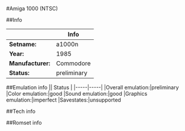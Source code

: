 #Amiga 1000 (NTSC)

##Info

||Info|
|-----|-----|
|**Setname:**|a1000n
|**Year:**|1985
|**Manufacturer:**|Commodore
|**Status:**|preliminary

##Emulation info
|| Status |
|-----|-----|
|Overall emulation:|preliminary
|Color emulation:|good
|Sound emulation:|good
|Graphics emulation:|imperfect
|Savestates:|unsupported

##Tech info

##Romset info

<!--- START OF EDITED COMMENT DO NOT TOUCH TEXT ABOVE-->
